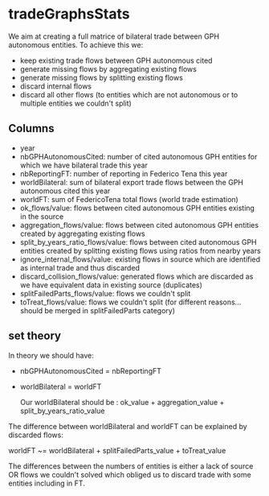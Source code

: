 # tradeGraphsStats

We aim at creating a full matrice of bilateral trade between GPH autonomous entities. To achieve this we:

- keep existing trade flows between GPH autonomous cited
- generate missing flows by aggregating existing flows
- generate missing flows by splitting existing flows
- discard internal flows
- discard all other flows (to entities which are not autonomous or to multiple entities we couldn't split)

## Columns

- year
- nbGPHAutonomousCited: number of cited autonomous GPH entities for which we have bilateral trade this year
- nbReportingFT: number of reporting in Federico Tena this year
- worldBilateral: sum of bilateral export trade flows between the GPH autonomous cited this year
- worldFT: sum of FedericoTena total flows (world trade estimation)
- ok_flows/value: flows between cited autonomous GPH entities existing in the source
- aggregation_flows/value: flows between cited autonomous GPH entities created by aggregating existing flows
- split_by_years_ratio_flows/value: flows between cited autonomous GPH entities created by splitting existing flows using ratios from nearby years
- ignore_internal_flows/value: existing flows in source which are identified as internal trade and thus discarded
- discard_collision_flows/value: generated flows which are discarded as we have equivalent data in existing source (duplicates)
- splitFailedParts_flows/value: flows we couldn't split
- toTreat_flows/value: flows we couldn't split (for different reasons... should be merged in splitFailedParts category)

## set theory

In theory we should have:

- nbGPHAutonomousCited = nbReportingFT
- worldBilateral = worldFT

	Our worldBilateral should be : ok_value + aggregation_value + split_by_years_ratio_value

The difference between worldBilateral and worldFT can be explained by discarded flows:

worldFT ~= worldBilateral + splitFailedParts_value + toTreat_value

The differences between the numbers of entities is either a lack of source OR flows we couldn't solved which obliged us to discard trade with some entities including in FT.
